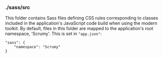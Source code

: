 ### ./sass/src

This folder contains Sass files defining CSS rules corresponding to classes
included in the application's JavaScript code build when using the modern toolkit.
By default, files in this folder are mapped to the application's root namespace, 'Scrumy'.
This is set in `"app.json"`:

    "sass": {
        "namespace": "Scrumy"
    }